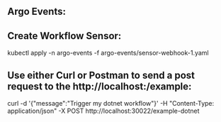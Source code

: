 Argo Events:
--------------

Create Workflow Sensor:
------------------------

kubectl apply -n argo-events -f argo-events/sensor-webhook-1.yaml


Use either Curl or Postman to send a post request to the http://localhost:/example:
-------------------------------------------------------------------------------------
curl -d '{"message":"Trigger my dotnet workflow"}' -H "Content-Type: application/json" -X POST http://localhost:30022/example-dotnet